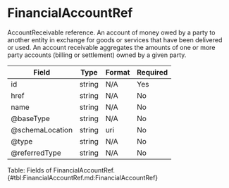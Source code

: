 <!--
    ATTENTION: This file was generated via gradle!
               Do NOT manually edit this file! Any such changes will be overwritten!
-->

# FinancialAccountRef

AccountReceivable reference.
An account of money owed by a party to another entity in exchange for goods or services that have been delivered or used.
An account receivable aggregates the amounts of one or more party accounts (billing or settlement) owned by a given party.

| Field | Type | Format | Required |
|-------|---|--------|---|
| id | string | N/A | Yes |
| href | string | N/A | No |
| name | string | N/A | No |
| \@baseType | string | N/A | No |
| \@schemaLocation | string | uri | No |
| \@type | string | N/A | No |
| \@referredType | string | N/A | No |

Table: Fields of FinancialAccountRef. {#tbl:FinancialAccountRef.md:FinancialAccountRef}
